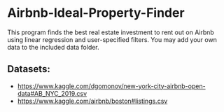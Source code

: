# Airbnb-Ideal-Property-Finder
This program finds the best real estate investment to rent out on Airbnb using linear regression and user-specified filters. You may add your own data to the included data folder.

## Datasets:
* https://www.kaggle.com/dgomonov/new-york-city-airbnb-open-data#AB_NYC_2019.csv
* https://www.kaggle.com/airbnb/boston#listings.csv
